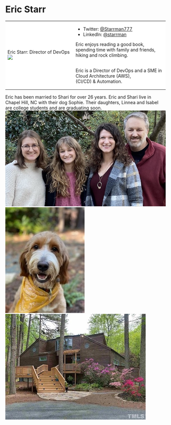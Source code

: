 # Eric Starr

<table width="100%">
<tr>
    <td width="200px;" style="background-color:white;">
        Eric Starr: Director of DevOps<br/>
        <img src="/images/EricInReadingGlasses.jpg">
    </td>
    <td style="background-color:white;">
        <ul>
            <li>Twitter: <a target="_blank" href="https://twitter.com/Starrman777">@Starrman777</a>
            <li>LinkedIn: <a target="_blank" href="https://www.linkedin.com/in/starrman/">@starrman</a>
        </ul>

Eric enjoys reading a good book, spending time with family and friends, <br/>
hiking and rock climbing.<br/><br/>

Eric is a Director of DevOps and a SME in Cloud Architecture (AWS), <br/>
(CI/CD) & Automation.  
    </td> 
</tr>
</table>

Eric has been married to Shari for over 26 years.  Eric and Shari live in Chapel Hill, NC with their dog Sophie.  Their daughters, Linnea and Isabel are college students and are graduating soon.
![picture of Starr family](images/family.jpeg "Starrs") ![picture of Sophie](images/Sophie.jpeg "Sophie") ![picture of Starr Home](images/StarrHome-FrontView.jpg "Starr Home")






